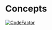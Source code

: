 # Concepts
[![CodeFactor](https://www.codefactor.io/repository/github/starzebra/concepts/badge)](https://www.codefactor.io/repository/github/starzebra/concepts)
